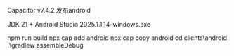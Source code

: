 Capacitor v7.4.2 发布android

JDK 21 + 
Android Studio 2025.1.1.14-windows.exe


npm run build
npx cap add android
npx cap copy android
cd clients\android
.\gradlew assembleDebug